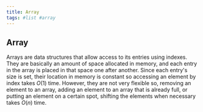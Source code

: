 ```yaml
---
title: Array
tags: #list #array
---
```

## Array
Arrays are data structures that allow access to its entries using indexes. They are basically an amount of space allocated in memory, and each entry in the array is placed in that space one after another. Since each entry's size is set, their location in memory is constant so accessing an element by index takes $O(1)$ time. However, they are not very flexible so, removing an element to an array, adding an element to an array that is already full, or putting an element on a certain spot, shifting the elements when necessary takes $O(n)$ time.